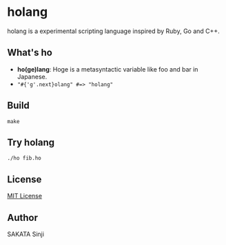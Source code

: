 # holang

holang is a experimental scripting language inspired by Ruby, Go and C++.

## What's ho

- **ho(ge)lang**: Hoge is a metasyntactic variable like foo and bar in Japanese.
- `"#{'g'.next}olang" #=> "holang"`

## Build

```
make
```

## Try holang

```
./ho fib.ho
```

## License

[MIT License](LICENSE)

## Author

SAKATA Sinji
